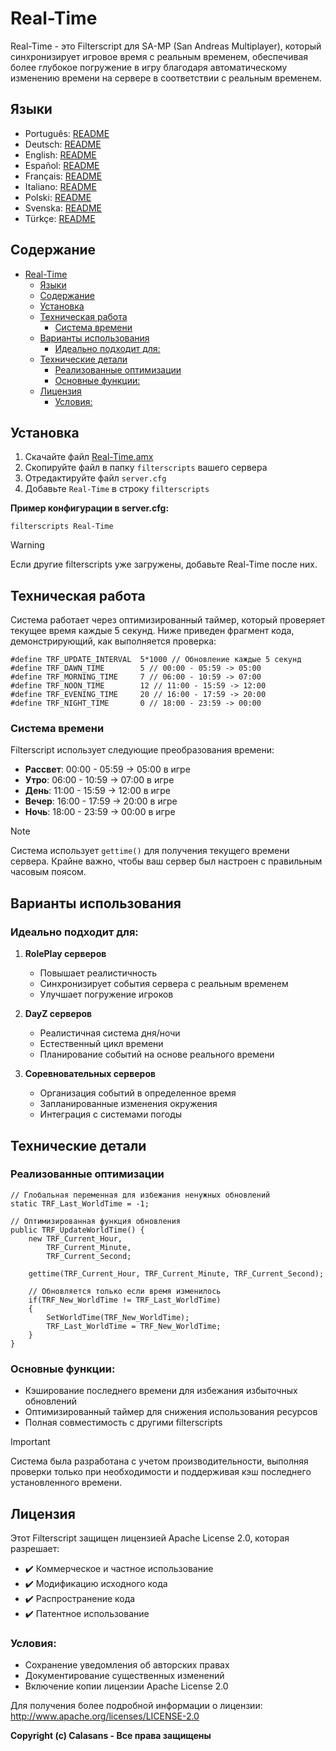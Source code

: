 # Real-Time

Real-Time - это Filterscript для SA-MP (San Andreas Multiplayer), который синхронизирует игровое время с реальным временем, обеспечивая более глубокое погружение в игру благодаря автоматическому изменению времени на сервере в соответствии с реальным временем.

## Языки

- Português: [README](../../)
- Deutsch: [README](../Deutsch/README.md)
- English: [README](../English/README.md)
- Español: [README](../Espanol/README.md)
- Français: [README](../Francais/README.md)
- Italiano: [README](../Italiano/README.md)
- Polski: [README](../Polski/README.md)
- Svenska: [README](../Svenska/README.md)
- Türkçe: [README](../Turkce/README.md)

## Содержание
- [Real-Time](#real-time)
  - [Языки](#языки)
  - [Содержание](#содержание)
  - [Установка](#установка)
  - [Техническая работа](#техническая-работа)
    - [Система времени](#система-времени)
  - [Варианты использования](#варианты-использования)
    - [Идеально подходит для:](#идеально-подходит-для)
  - [Технические детали](#технические-детали)
    - [Реализованные оптимизации](#реализованные-оптимизации)
    - [Основные функции:](#основные-функции)
  - [Лицензия](#лицензия)
    - [Условия:](#условия)

## Установка

1. Скачайте файл [Real-Time.amx](https://github.com/ocalasans/Real-Time/raw/refs/heads/main/src/Real-Time.amx)
2. Скопируйте файл в папку `filterscripts` вашего сервера
3. Отредактируйте файл `server.cfg`
4. Добавьте `Real-Time` в строку `filterscripts`

**Пример конфигурации в server.cfg:**
```
filterscripts Real-Time
```

> [!WARNING]
> Если другие filterscripts уже загружены, добавьте Real-Time после них.

## Техническая работа

Система работает через оптимизированный таймер, который проверяет текущее время каждые 5 секунд. Ниже приведен фрагмент кода, демонстрирующий, как выполняется проверка:

```pawn
#define TRF_UPDATE_INTERVAL  5*1000 // Обновление каждые 5 секунд
#define TRF_DAWN_TIME        5 // 00:00 - 05:59 -> 05:00
#define TRF_MORNING_TIME     7 // 06:00 - 10:59 -> 07:00
#define TRF_NOON_TIME        12 // 11:00 - 15:59 -> 12:00
#define TRF_EVENING_TIME     20 // 16:00 - 17:59 -> 20:00
#define TRF_NIGHT_TIME       0 // 18:00 - 23:59 -> 00:00
```

### Система времени
Filterscript использует следующие преобразования времени:
- **Рассвет**: 00:00 - 05:59 → 05:00 в игре
- **Утро**: 06:00 - 10:59 → 07:00 в игре
- **День**: 11:00 - 15:59 → 12:00 в игре
- **Вечер**: 16:00 - 17:59 → 20:00 в игре
- **Ночь**: 18:00 - 23:59 → 00:00 в игре

> [!NOTE]
> Система использует `gettime()` для получения текущего времени сервера. Крайне важно, чтобы ваш сервер был настроен с правильным часовым поясом.

## Варианты использования

### Идеально подходит для:
1. **RolePlay серверов**
   - Повышает реалистичность
   - Синхронизирует события сервера с реальным временем
   - Улучшает погружение игроков

2. **DayZ серверов**
   - Реалистичная система дня/ночи
   - Естественный цикл времени
   - Планирование событий на основе реального времени

3. **Соревновательных серверов**
   - Организация событий в определенное время
   - Запланированные изменения окружения
   - Интеграция с системами погоды

## Технические детали

### Реализованные оптимизации
```pawn
// Глобальная переменная для избежания ненужных обновлений
static TRF_Last_WorldTime = -1;

// Оптимизированная функция обновления
public TRF_UpdateWorldTime() {
    new TRF_Current_Hour,
        TRF_Current_Minute,
        TRF_Current_Second;
    
    gettime(TRF_Current_Hour, TRF_Current_Minute, TRF_Current_Second);
    
    // Обновляется только если время изменилось
    if(TRF_New_WorldTime != TRF_Last_WorldTime)
    {
        SetWorldTime(TRF_New_WorldTime);
        TRF_Last_WorldTime = TRF_New_WorldTime;
    }
}
```

### Основные функции:
- Кэширование последнего времени для избежания избыточных обновлений
- Оптимизированный таймер для снижения использования ресурсов
- Полная совместимость с другими filterscripts

> [!IMPORTANT]
> Система была разработана с учетом производительности, выполняя проверки только при необходимости и поддерживая кэш последнего установленного времени.

## Лицензия

Этот Filterscript защищен лицензией Apache License 2.0, которая разрешает:

- ✔️ Коммерческое и частное использование
- ✔️ Модификацию исходного кода
- ✔️ Распространение кода
- ✔️ Патентное использование

### Условия:
- Сохранение уведомления об авторских правах
- Документирование существенных изменений
- Включение копии лицензии Apache License 2.0

Для получения более подробной информации о лицензии: http://www.apache.org/licenses/LICENSE-2.0

**Copyright (c) Calasans - Все права защищены**